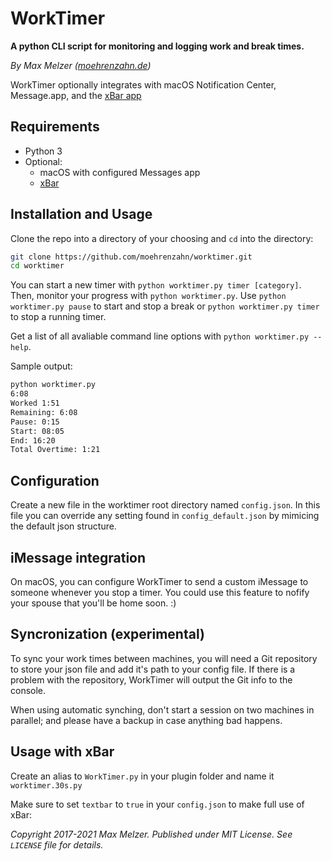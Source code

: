 # WorkTimer

**A python CLI script for monitoring and logging work and break times.**

*By Max Melzer ([moehrenzahn.de](https://moehrenzahn.de/))*

WorkTimer optionally integrates with macOS Notification Center, Message.app, and the [xBar app](https://github.com/matryer/xbar)

## Requirements

- Python 3
- Optional:
    + macOS with configured Messages app
    + [xBar](https://github.com/matryer/xbar)

## Installation and Usage

Clone the repo into a directory of your choosing and `cd` into the directory:

```bash
git clone https://github.com/moehrenzahn/worktimer.git
cd worktimer
```

You can start a new timer with `python worktimer.py timer [category]`. Then, monitor your progress with `python worktimer.py`. Use `python worktimer.py pause` to start and stop a break or `python worktimer.py timer` to stop a running timer.

Get a list of all avaliable command line options with `python worktimer.py --help`.

Sample output:

```bash
python worktimer.py
6:08
Worked 1:51
Remaining: 6:08
Pause: 0:15
Start: 08:05
End: 16:20
Total Overtime: 1:21
```

## Configuration

Create a new file in the worktimer root directory named `config.json`. In this file you can override any setting found in `config_default.json` by mimicing the default json structure.

## iMessage integration

On macOS, you can configure WorkTimer to send a custom iMessage to someone whenever you stop a timer. You could use this feature to nofify your spouse that you'll be home soon. :)

## Syncronization (experimental)

To sync your work times between machines, you will need a Git repository to store your json file and add it's path to your config file. If there is a problem with the repository, WorkTimer will output the Git info to the console.

When using automatic synching, don't start a session on two machines in parallel; and please have a backup in case anything bad happens.

## Usage with xBar

Create an alias to `WorkTimer.py` in your plugin folder and name it `worktimer.30s.py`

Make sure to set `textbar` to `true` in your `config.json` to make full use of xBar:

*Copyright 2017-2021 Max Melzer. Published under MIT License. See `LICENSE` file for details.*